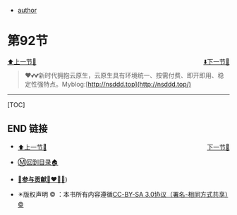 + [author](http://nsddd.top)

# 第92节

<div><a href = '91.md' style='float:left'>⬆️上一节🔗  </a><a href = '93.md' style='float: right'>  ⬇️下一节🔗</a></div>
<br>

> ❤️💕💕新时代拥抱云原生，云原生具有环境统一、按需付费、即开即用、稳定性强特点。Myblog:[http://nsddd.top](http://nsddd.top/)

---
[TOC]





## END 链接
<ul><li><div><a href = '91.md' style='float:left'>⬆️上一节🔗  </a><a href = '93.md' style='float: right'>  ️下一节🔗</a></div></li></ul>

+ [Ⓜ️回到目录🏠](../README.md)

+ [**🫵参与贡献💞❤️‍🔥💖**](https://nsddd.top/archives/contributors))

+ ✴️版权声明 &copy; ：本书所有内容遵循[CC-BY-SA 3.0协议（署名-相同方式共享）&copy;](http://zh.wikipedia.org/wiki/Wikipedia:CC-by-sa-3.0协议文本) 

